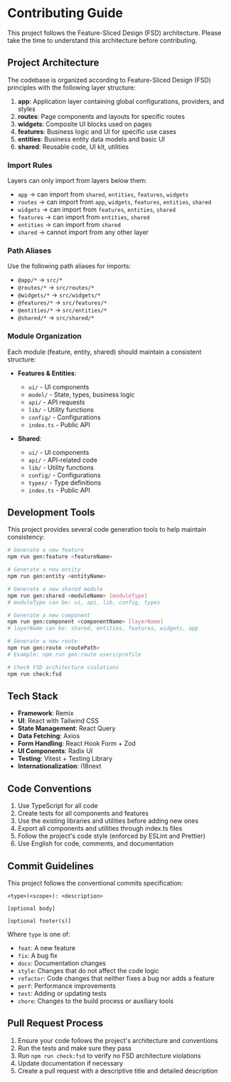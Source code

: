 # Contributing Guide

This project follows the Feature-Sliced Design (FSD) architecture. Please take the time to understand this architecture before contributing.

## Project Architecture

The codebase is organized according to Feature-Sliced Design (FSD) principles with the following layer structure:

1. **app**: Application layer containing global configurations, providers, and styles
2. **routes**: Page components and layouts for specific routes
3. **widgets**: Composite UI blocks used on pages
4. **features**: Business logic and UI for specific use cases
5. **entities**: Business entity data models and basic UI
6. **shared**: Reusable code, UI kit, utilities

### Import Rules

Layers can only import from layers below them:

- `app` → can import from `shared`, `entities`, `features`, `widgets`
- `routes` → can import from `app`, `widgets`, `features`, `entities`, `shared`
- `widgets` → can import from `features`, `entities`, `shared`
- `features` → can import from `entities`, `shared`
- `entities` → can import from `shared`
- `shared` → cannot import from any other layer

### Path Aliases

Use the following path aliases for imports:

- `@app/*` → `src/*`
- `@routes/*` → `src/routes/*`
- `@widgets/*` → `src/widgets/*`
- `@features/*` → `src/features/*`
- `@entities/*` → `src/entities/*`
- `@shared/*` → `src/shared/*`

### Module Organization

Each module (feature, entity, shared) should maintain a consistent structure:

- **Features & Entities**:

  - `ui/` - UI components
  - `model/` - State, types, business logic
  - `api/` - API requests
  - `lib/` - Utility functions
  - `config/` - Configurations
  - `index.ts` - Public API

- **Shared**:
  - `ui/` - UI components
  - `api/` - API-related code
  - `lib/` - Utility functions
  - `config/` - Configurations
  - `types/` - Type definitions
  - `index.ts` - Public API

## Development Tools

This project provides several code generation tools to help maintain consistency:

```bash
# Generate a new feature
npm run gen:feature <featureName>

# Generate a new entity
npm run gen:entity <entityName>

# Generate a new shared module
npm run gen:shared <moduleName> [moduleType]
# moduleType can be: ui, api, lib, config, types

# Generate a new component
npm run gen:component <componentName> [layerName]
# layerName can be: shared, entities, features, widgets, app

# Generate a new route
npm run gen:route <routePath>
# Example: npm run gen:route users/profile

# Check FSD architecture violations
npm run check:fsd
```

## Tech Stack

- **Framework**: Remix
- **UI**: React with Tailwind CSS
- **State Management**: React Query
- **Data Fetching**: Axios
- **Form Handling**: React Hook Form + Zod
- **UI Components**: Radix UI
- **Testing**: Vitest + Testing Library
- **Internationalization**: i18next

## Code Conventions

1. Use TypeScript for all code
2. Create tests for all components and features
3. Use the existing libraries and utilities before adding new ones
4. Export all components and utilities through index.ts files
5. Follow the project's code style (enforced by ESLint and Prettier)
6. Use English for code, comments, and documentation

## Commit Guidelines

This project follows the conventional commits specification:

```
<type>(<scope>): <description>

[optional body]

[optional footer(s)]
```

Where `type` is one of:

- `feat`: A new feature
- `fix`: A bug fix
- `docs`: Documentation changes
- `style`: Changes that do not affect the code logic
- `refactor`: Code changes that neither fixes a bug nor adds a feature
- `perf`: Performance improvements
- `test`: Adding or updating tests
- `chore`: Changes to the build process or auxiliary tools

## Pull Request Process

1. Ensure your code follows the project's architecture and conventions
2. Run the tests and make sure they pass
3. Run `npm run check:fsd` to verify no FSD architecture violations
4. Update documentation if necessary
5. Create a pull request with a descriptive title and detailed description
